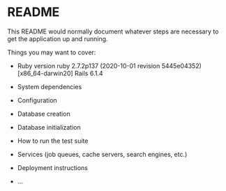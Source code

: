 # README

This README would normally document whatever steps are necessary to get the
application up and running.

Things you may want to cover:

* Ruby version
  ruby 2.7.2p137 (2020-10-01 revision 5445e04352) [x86_64-darwin20]
  Rails 6.1.4
* System dependencies

* Configuration

* Database creation

* Database initialization

* How to run the test suite

* Services (job queues, cache servers, search engines, etc.)

* Deployment instructions

* ...

